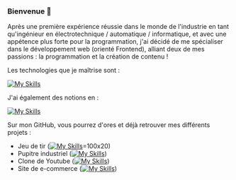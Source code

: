 ### Bienvenue 👋

Après une première expérience réussie dans le monde de l'industrie en tant qu'ingénieur en électrotechnique / automatique / informatique, et avec une appétence plus forte pour la programmation, j'ai décidé de me spécialiser dans le développement web (orienté Frontend), alliant deux de mes passions : la programmation et la création de contenu !

Les technologies que je maîtrise sont : 

[![My Skills](https://skills.thijs.gg/icons?i=html,css,js,react,vue,cpp,unity)](https://skills.thijs.gg)

J'ai également des notions en : 

[![My Skills](https://skills.thijs.gg/icons?i=php,mysql,py)](https://skills.thijs.gg)

Sur mon GitHub, vous pourrez d'ores et déjà retrouver mes différents projets : 

- Jeu de tir ([![My Skills](https://skills.thijs.gg/icons?i=cpp,unity)](https://skills.thijs.gg)=100x20)
- Pupitre industriel ([![My Skills](https://skills.thijs.gg/icons?i=html,css,js)](https://skills.thijs.gg))
- Clone de Youtube ([![My Skills](https://skills.thijs.gg/icons?i=html,css,js,react)](https://skills.thijs.gg))
- Site de e-commerce ([![My Skills](https://skills.thijs.gg/icons?i=html,css,js,react)](https://skills.thijs.gg))


